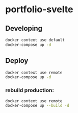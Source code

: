 # portfolio-svelte

## Developing

```bash
docker context use default
docker-compose up -d
```

## Deploy

```bash
docker context use remote
docker-compose up -d
```

### rebuild production:

```bash
docker context use remote
docker-compose up --build -d
```
